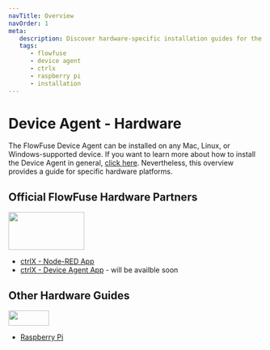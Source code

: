```yaml
---
navTitle: Overview
navOrder: 1
meta:
   description: Discover hardware-specific installation guides for the FlowFuse Device Agent on supported platforms like Bosch Rexroth's ctrlX and Raspberry Pi.
   tags:
      - flowfuse
      - device agent
      - ctrlx
      - raspberry pi
      - installation
---
```


# Device Agent - Hardware

The FlowFuse Device Agent can be installed on any Mac, Linux, or Windows-supported device. If you want to learn more about how to install the Device Agent in general, [click here](/docs/device-agent/install.md). Nevertheless, this overview provides a guide for specific hardware platforms.

## Official FlowFuse Hardware Partners

<a href="https://developer.community.boschrexroth.com/t5/Store-and-How-to/FlowFuse-Node-RED/ba-p/82135"><img src="https://upload.wikimedia.org/wikipedia/commons/0/0d/Logo_of_Bosch_Rexroth_AG.svg"  width="150" height="75"></a>

- [ctrlX - Node-RED App](/docs/hardware/ctrlx-node-red.md)
- [ctrlX - Device Agent App](/docs/hardware/ctrlx-device-agent.md) - will be availble soon

## Other Hardware Guides

<a href="/docs/hardware/raspbian.md"><img src="https://upload.wikimedia.org/wikipedia/de/c/cb/Raspberry_Pi_Logo.svg"  width="80" height="30"></a>

- [Raspberry Pi](/docs/hardware/raspbian.md)